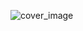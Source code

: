 ![cover_image](https://user-images.githubusercontent.com/86215668/148653272-4f7fa90d-4d39-4737-a75e-7933459bbc26.jpg)
